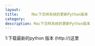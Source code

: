 ```yaml
---
layout:     
title:      Mac下怎样系统的更新Python版本
category:
description: Mac下怎样系统的更新Python版本
---
```

1:下载最新的python 版本 (http://)这里